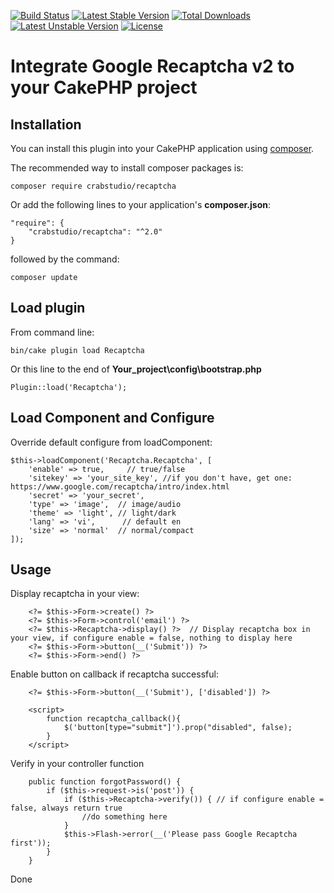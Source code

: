 [![Build Status](https://travis-ci.org/crabstudio/Recaptcha.svg?branch=master)](https://travis-ci.org/crabstudio/Recaptcha) [![Latest Stable Version](https://poser.pugx.org/crabstudio/recaptcha/v/stable)](https://packagist.org/packages/crabstudio/recaptcha) [![Total Downloads](https://poser.pugx.org/crabstudio/recaptcha/downloads)](https://packagist.org/packages/crabstudio/recaptcha) [![Latest Unstable Version](https://poser.pugx.org/crabstudio/recaptcha/v/unstable)](https://packagist.org/packages/crabstudio/recaptcha) [![License](https://poser.pugx.org/crabstudio/recaptcha/license)](https://packagist.org/packages/crabstudio/recaptcha)
# Integrate Google Recaptcha v2 to your CakePHP project

## Installation

You can install this plugin into your CakePHP application using [composer](http://getcomposer.org).

The recommended way to install composer packages is:

```
composer require crabstudio/recaptcha
```
Or add the following lines to your application's **composer.json**:

```
"require": {
    "crabstudio/recaptcha": "^2.0"
}
```
followed by the command:

```
composer update
```

## Load plugin

From command line:
```
bin/cake plugin load Recaptcha
```

Or this line to the end of **Your_project\config\bootstrap.php**
```
Plugin::load('Recaptcha');
```

## Load Component and Configure

Override default configure from loadComponent:
```
$this->loadComponent('Recaptcha.Recaptcha', [
    'enable' => true,     // true/false
    'sitekey' => 'your_site_key', //if you don't have, get one: https://www.google.com/recaptcha/intro/index.html
    'secret' => 'your_secret',
    'type' => 'image',  // image/audio
    'theme' => 'light', // light/dark
    'lang' => 'vi',      // default en
    'size' => 'normal'  // normal/compact
]);
```

## Usage

Display recaptcha in your view:
```
    <?= $this->Form->create() ?>
    <?= $this->Form->control('email') ?>
    <?= $this->Recaptcha->display() ?>  // Display recaptcha box in your view, if configure enable = false, nothing to display here
    <?= $this->Form->button(__('Submit')) ?>
    <?= $this->Form->end() ?>
```

Enable button on callback if recaptcha successful:
```
    <?= $this->Form->button(__('Submit'), ['disabled']) ?>
    
    <script>
        function recaptcha_callback(){
            $('button[type="submit"]').prop("disabled", false);
        }
    </script>
```

Verify in your controller function
```
    public function forgotPassword() {
        if ($this->request->is('post')) {
            if ($this->Recaptcha->verify()) { // if configure enable = false, always return true
                //do something here
            }
            $this->Flash->error(__('Please pass Google Recaptcha first'));
        }
    }
```

Done
